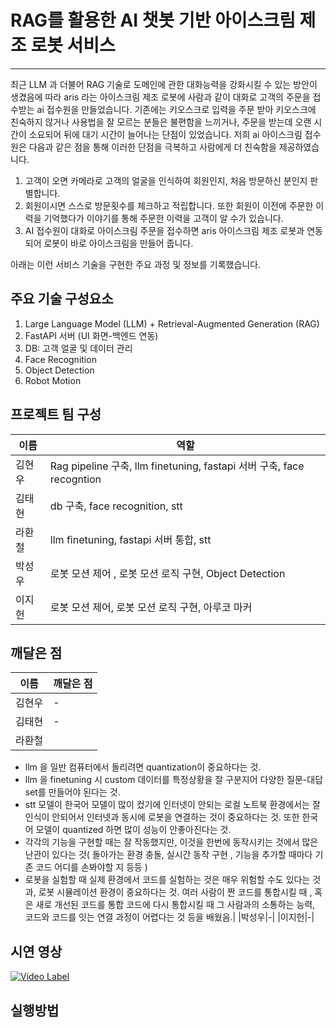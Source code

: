 # RAG를 활용한 AI 챗봇 기반 아이스크림 제조 로봇 서비스  
---
최근 LLM 과 더불어 RAG 기술로 도메인에 관한 대화능력을 강화시킬 수 있는 방안이 생겼음에 따라 aris 라는 아이스크림 제조 로봇에 사람과 같이 대화로 고객의 주문을 접수받는 ai 접수원을 만들었습니다. 기존에는 키오스크로 입력을 주문 받아 키오스크에 친숙하지 않거나 사용법을 잘 모르는 분들은 불편함을 느끼거나, 주문을 받는데 오랜 시간이 소요되어 뒤에 대기 시간이 늘어나는 단점이 있었습니다. 저희 ai 아이스크림 접수원은 다음과 같은 점을 통해 이러한 단점을 극복하고 사람에게 더 친숙함을 제공하였습니다. 
1. 고객이 오면 카메라로 고객의 얼굴을 인식하여 회원인지, 처음 방문하신 분인지 판별합니다.
2. 회원이시면 스스로 방문횟수를 체크하고 적립합니다. 또한 회원이 이전에 주문한 이력을 기억했다가 이야기를 통해 주문한 이력을 고객이 알 수가 있습니다.
3. AI 접수원이 대화로 아이스크림 주문을 접수하면 aris 아이스크림 제조 로봇과 연동되어 로봇이 바로 아이스크림을 만들어 줍니다. 

아래는 이런 서비스 기술을 구현한 주요 과정 및 정보를 기록했습니다. 

## 주요 기술 구성요소 

1. Large Language Model (LLM) + Retrieval-Augmented Generation (RAG)
2. FastAPI 서버 (UI 화면-백엔드 연동)
3. DB: 고객 얼굴 및 데이터 관리
4. Face Recognition
5. Object Detection
6. Robot Motion


## 프로젝트 팀 구성

|이름|역할|
|--|--|
|김현우|Rag pipeline 구축, llm finetuning, fastapi 서버 구축, face recogntion|
|김태현|db 구축, face recognition, stt|
|라환철|llm finetuning, fastapi 서버 통합, stt| 
|박성우|로봇 모션 제어 , 로봇 모션 로직 구현, Object Detection|
|이지헌|로봇 모션 제어, 로봇 모션 로직 구현, 아루코 마커|

## 깨달은 점 
|이름|깨달은 점|
|--|--|
|김현우|-|
|김태현|-|
|라환철|
- llm 을 일반 컴퓨터에서 돌리려면 quantization이 중요하다는 것.
- llm 을 finetuning 시 custom 데이터를 특정상황을 잘 구분지어 다양한 질문-대답 set를 만들어야 된다는 것.
- stt 모델이 한국어 모델이 많이 컸기에 인터넷이 안되는 로컬 노트북 환경에서는 잘 인식이 안되어서 인터넷과 동시에 로봇을 연결하는 것이 중요하다는 것.  또한 한국어 모델이 quantized 하면 많이 성능이 안좋아진다는 것.
- 각각의 기능을 구현할 때는 잘 작동했지만, 이것을 한번에 동작시키는 것에서 많은 난관이 있다는 것( 돌아가는 환경 충돌, 실시간 동작 구현 , 기능을 추가할 때마다 기존 코드 어디를 손봐야할 지 등등 )
- 로봇을 실험할 때 실제 환경에서 코드를 실험하는 것은 매우 위험할 수도 있다는 것과, 로봇 시뮬레이션 환경이 중요하다는 것.
여러 사람이 짠 코드를 통합시킬 때 , 혹은 새로 개선된 코드를 통합 코드에 다시 통합시킬 때 그 사람과의 소통하는 능력, 코드와 코드를 잇는 연결 과정이 어렵다는 것 등을 배웠음.|
|박성우|-|
|이지헌|-|


## 시연 영상
[![Video Label](http://img.youtube.com/vi/OnH8ScQYvCw/0.jpg)](https://www.youtube.com/watch?v=OnH8ScQYvCw)


## 실행방법 
